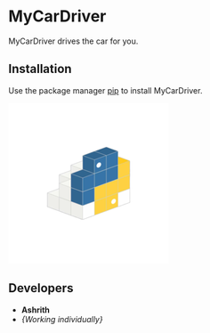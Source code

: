 # MyCarDriver

MyCarDriver drives the car for you.

## Installation

Use the package manager [pip](https://pypi.org/project/pip/ ) to install MyCarDriver.

![Python Package Manager](https://raw.githubusercontent.com/github/explore/666de02829613e0244e9441b114edb85781e972c/topics/pip/pip.png)

## Developers

- **Ashrith**
- *{Working individually}*
